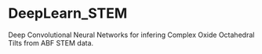 # DeepLearn_STEM
Deep Convolutional Neural Networks for infering Complex Oxide Octahedral Tilts from ABF STEM data.
